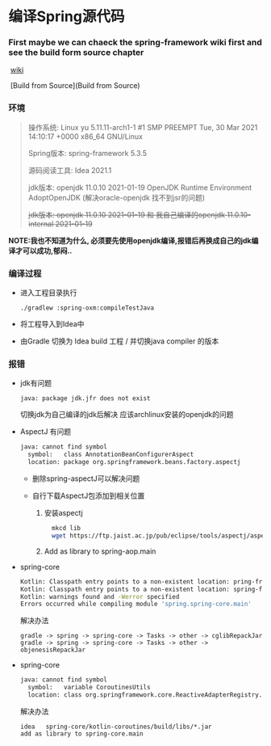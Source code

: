 # 编译Spring源代码

### First maybe we can chaeck the spring-framework wiki first and see the build form source chapter

​	[wiki](https://github.com/spring-projects/spring-framework/wiki)

​	[Build from Source](Build from Source)

### 环境

> 操作系统:  Linux yu 5.11.11-arch1-1 #1 SMP PREEMPT Tue, 30 Mar 2021 14:10:17 +0000 x86_64 GNU/Linux
>
> Spring版本: spring-framework 5.3.5
>
> 源码阅读工具:  Idea 2021.1
>
> jdk版本:  openjdk 11.0.10 2021-01-19 OpenJDK Runtime Environment AdoptOpenJDK    (解决oracle-openjdk 找不到jsr的问题)
>
> ~~jdk版本:     openjdk 11.0.10 2021-01-19  和 我自己编译的openjdk 11.0.10-internal 2021-01-19~~

**NOTE:我也不知道为什么, 必须要先使用openjdk编译,报错后再换成自己的jdk编译才可以成功,郁闷..**

### 编译过程

* 进入工程目录执行

  `./gradlew :spring-oxm:compileTestJava`

* 将工程导入到Idea中

* 由Gradle 切换为 Idea  build 工程 / 并切换java compiler 的版本

### 报错

* jdk有问题

  ```
  java: package jdk.jfr does not exist
  ```

  切换jdk为自己编译的jdk后解决   应该archlinux安装的openjdk的问题


* AspectJ 有问题

  ```bash
  java: cannot find symbol
    symbol:   class AnnotationBeanConfigurerAspect
    location: package org.springframework.beans.factory.aspectj
  ```
  
  
    * 删除spring-aspectJ可以解决问题
  
    * 自行下载AspectJ包添加到相关位置
  
      1. 安装aspectj	
  
         ```bash
           mkcd lib
           wget https://ftp.jaist.ac.jp/pub/eclipse/tools/aspectj/aspectj-1.9.6.jar
         ```
  
      2. Add as library to spring-aop.main
  
* spring-core

  ```bash
  Kotlin: Classpath entry points to a non-existent location: pring-framework-5.3.6/spring-core/build/libs/spring-cglib-repack-3.3.0.jar
  Kotlin: Classpath entry points to a non-existent location: spring-framework-5.3.6/spring-core/build/libs/spring-objenesis-repack-3.2.jar
  Kotlin: warnings found and -Werror specified
  Errors occurred while compiling module 'spring.spring-core.main'
  ```

  解决办法

  ```
  gradle -> spring -> spring-core -> Tasks -> other -> cglibRepackJar
  gradle -> spring -> spring-core -> Tasks -> other -> objenesisRepackJar
  ```

* spring-core

  ```bash
  java: cannot find symbol
    symbol:   variable CoroutinesUtils
    location: class org.springframework.core.ReactiveAdapterRegistry.CoroutinesRegistrar
  ```

  解决办法

  ```
  idea   spring-core/kotlin-coroutines/build/libs/*.jar
  add as library to spring-core.main
  ```

  